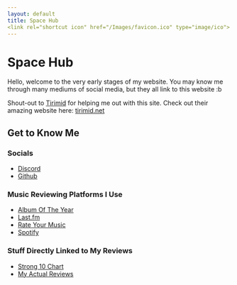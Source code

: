 ```yaml
---
layout: default
title: Space Hub
<link rel="shortcut icon" href="/Images/favicon.ico" type="image/ico">
---
```


# Space Hub

Hello, welcome to the very early stages of my website. You may know me through many mediums of social media, but they all link to this website :b

Shout-out to [Tirimid](https://github.com/tirimid) for helping me out with this site.
Check out their amazing website here: [tirimid.net](https://tirimid.net)

## Get to Know Me

### Socials
- [Discord](https://discord.com/users/759360828767600680)
- [Github](https://github.com/MrSpaceIsCool)


### Music Reviewing Platforms I Use
- [Album Of The Year](https://www.albumoftheyear.org/user/mrspaceiscool/)
- [Last.fm](https://www.last.fm/user/IFeelLikePablo1)
- [Rate Your Music](https://rateyourmusic.com/~DaPhatPlanet)
- [Spotify](https://open.spotify.com/user/31e3bcj43uyvflygsfmd6xrag6cm)

### Stuff Directly Linked to My Reviews

- [Strong 10 Chart](stuff_reviews/Strong_10_Chart.md)
- [My Actual Reviews](stuff_reviews/Actual_Reviews.md)

